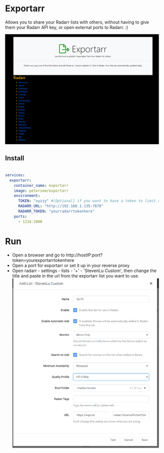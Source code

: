 # Exportarr
Allows you to share your Radarr lists with others, without having to give them your Radarr API key, or open external ports to Radarr. :)

![image](https://github.com/petersem/exportarr/blob/master/public/images/exportarr.png?raw=true "Exportarr main screen")

## Install
``` yaml

services:
  exportarr:
    container_name: exportarr
    image: petersem/exportarr
    environment:
      TOKEN: "xyzzy" #[Optional] if you want to have a token to limit access to exportarr
      RADARR_URL: "http://192.168.1.135:7878"
      RADARR_TOKEN: "yourradarrtokenhere"
    ports:
      - 1234:3000
```
# Run
 - Open a browser and go to http://hostIP:port?token=yourexportarrtokenhere
 - Open a port for exportarr or set it up in your reverse proxy
 - Open radarr - settings - lists - '+' - 'StevenLu Custom', then change the title and paste in the url from the exportarr list you want to use. 
![image](https://github.com/petersem/exportarr/blob/master/public/images/exportarrCSL.png?raw=true "Radarr Steven Lu custom list")